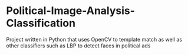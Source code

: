# Political-Image-Analysis-Classification
Project written in Python that uses OpenCV to template match as well as other classifiers such as LBP to detect faces in political ads
